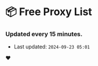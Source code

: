 # :package: Free Proxy List
### Updated every 15 minutes.

- Last updated: `2024-09-23 05:01`

:heart:
